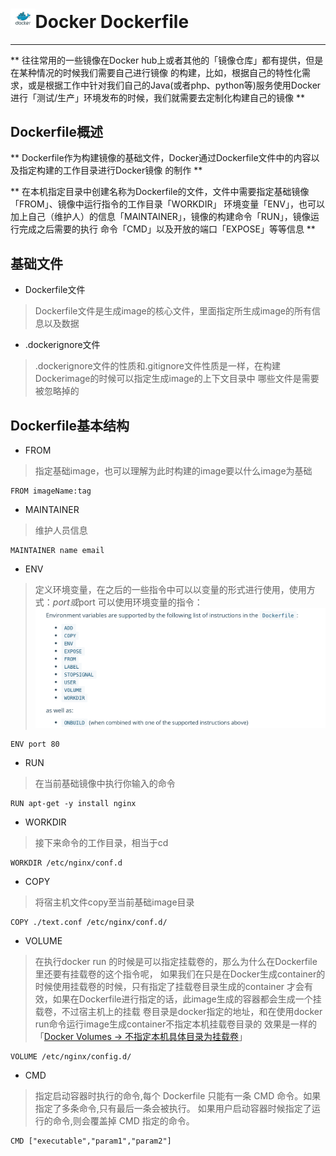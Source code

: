 # <img src="../images/icon/docker.jpeg" style="zoom:5%" />Docker Dockerfile

---

**
往往常用的一些镜像在Docker hub上或者其他的「镜像仓库」都有提供，但是在某种情况的时候我们需要自己进行镜像
的构建，比如，根据自己的特性化需求，或是根据工作中针对我们自己的Java(或者php、python等)服务使用Docker
进行「测试/生产」环境发布的时候，我们就需要去定制化构建自己的镜像
**

## Dockerfile概述

**
Dockerfile作为构建镜像的基础文件，Docker通过Dockerfile文件中的内容以及指定构建的工作目录进行Docker镜像
的制作
**

**
在本机指定目录中创建名称为Dockerfile的文件，文件中需要指定基础镜像「FROM」、镜像中运行指令的工作目录「WORKDIR」
环境变量「ENV」，也可以加上自己（维护人）的信息「MAINTAINER」，镜像的构建命令「RUN」，镜像运行完成之后需要的执行
命令「CMD」以及开放的端口「EXPOSE」等等信息
**

## 基础文件

* Dockerfile文件

>Dockerfile文件是生成image的核心文件，里面指定所生成image的所有信息以及数据

* .dockerignore文件

>.dockerignore文件的性质和.gitignore文件性质是一样，在构建Dockerimage的时候可以指定生成image的上下文目录中
>哪些文件是需要被忽略掉的

## Dockerfile基本结构

* FROM

>指定基础image，也可以理解为此时构建的image要以什么image为基础

```
FROM imageName:tag
```

* MAINTAINER

>维护人员信息

```
MAINTAINER name email
```

* ENV 

>定义环境变量，在之后的一些指令中可以以变量的形式进行使用，使用方式：${port}或$port
>可以使用环境变量的指令：
>![docker_dockerfile_env](../images/docker_content/docker_dockerfile_env.png)

```
ENV port 80
```

* RUN

>在当前基础镜像中执行你输入的命令

```
RUN apt-get -y install nginx
```

* WORKDIR

>接下来命令的工作目录，相当于cd

```
WORKDIR /etc/nginx/conf.d
```

* COPY

>将宿主机文件copy至当前基础image目录

```
COPY ./text.conf /etc/nginx/conf.d/
```

* VOLUME

>在执行docker run 的时候是可以指定挂载卷的，那么为什么在Dockerfile里还要有挂载卷的这个指令呢，
>如果我们在只是在Docker生成container的时候使用挂载卷的时候，只有指定了挂载卷目录生成的container
>才会有效，如果在Dockerfile进行指定的话，此image生成的容器都会生成一个挂载卷，不过宿主机上的挂载
>卷目录是docker指定的地址，和在使用docker run命令运行image生成container不指定本机挂载卷目录的
>效果是一样的「[Docker Volumes -> 不指定本机具体目录为挂载卷](docker4.md)」

```
VOLUME /etc/nginx/config.d/
```

* CMD

>指定启动容器时执行的命令,每个 Dockerfile 只能有一条 CMD 命令。如果指定了多条命令,只有最后一条会被执行。
>如果用户启动容器时候指定了运行的命令,则会覆盖掉 CMD 指定的命令。

```
CMD ["executable","param1","param2"]
```
